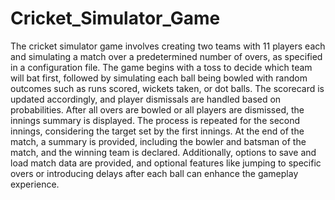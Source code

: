 # Cricket_Simulator_Game
The cricket simulator game involves creating two teams with 11 players each and simulating a match over a predetermined number of overs, as specified in a configuration file. The game begins with a toss to decide which team will bat first, followed by simulating each ball being bowled with random outcomes such as runs scored, wickets taken, or dot balls. The scorecard is updated accordingly, and player dismissals are handled based on probabilities. After all overs are bowled or all players are dismissed, the innings summary is displayed. The process is repeated for the second innings, considering the target set by the first innings. At the end of the match, a summary is provided, including the bowler and batsman of the match, and the winning team is declared. Additionally, options to save and load match data are provided, and optional features like jumping to specific overs or introducing delays after each ball can enhance the gameplay experience.

